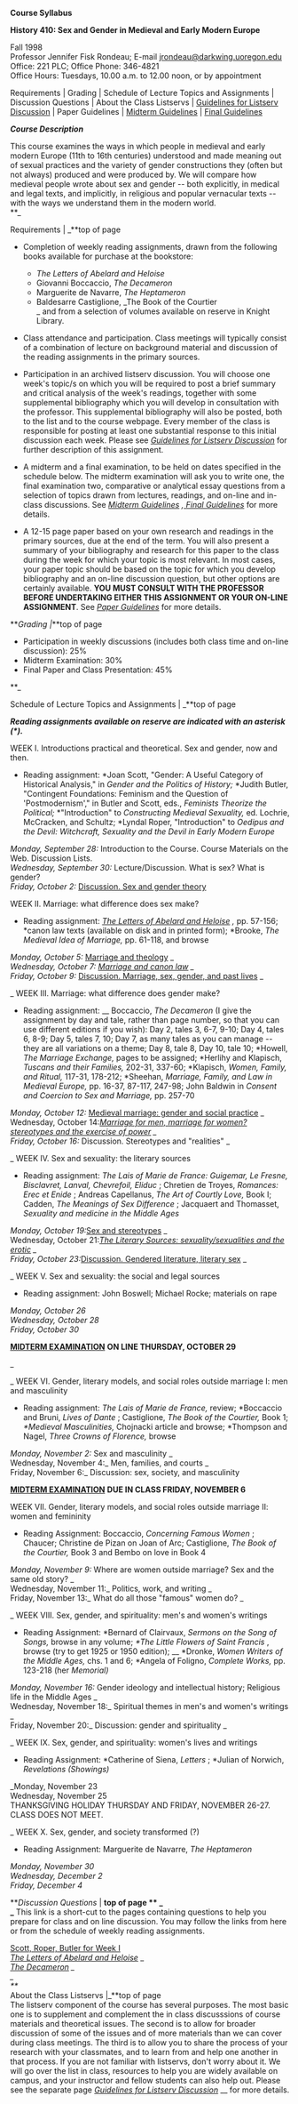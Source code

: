 **Course Syllabus**

**History 410: Sex and Gender in Medieval and Early Modern Europe**

Fall 1998  
Professor Jennifer Fisk Rondeau; E-mail
[jrondeau@darkwing.uoregon.edu](mailto:jrondeau@darkwing.uoregon.edu)  
Office: 221 PLC; Office Phone: 346-4821  
Office Hours: Tuesdays, 10.00 a.m. to 12.00 noon, or by appointment  
  
Requirements  | Grading | Schedule of Lecture Topics and Assignments |
Discussion Questions | About the Class Listservs | [Guidelines for Listserv
Discussion](listserv_guidelines.htm) | Paper Guidelines | [Midterm
Guidelines](midterm_guide.htm) | [Final Guidelines](final_guide.htm)  
  
  
**_Course Description_**

This course examines the ways in which people in medieval and early modern
Europe (11th to 16th centuries) understood and made meaning out of sexual
practices and the variety of gender constructions they (often but not always)
produced and were produced by. We will compare how medieval people wrote about
sex and gender -- both explicitly, in medical and legal texts, and implicitly,
in religious and popular vernacular texts -- with the ways we understand them
in the modern world.  
**_  
  
Requirements | _**top of page

  * Completion of weekly reading assignments, drawn from the following books available for purchase at the bookstore: 
    * _The Letters of Abelard and Heloise_
    * Giovanni Boccaccio, _The Decameron_
    * Marguerite de Navarre, _The Heptameron_
    * Baldesarre Castiglione, _The Book of the Courtier  
_ and from a selection of volumes available on reserve in Knight Library.

  * Class attendance and participation. Class meetings will typically consist of a combination of lecture on background material and discussion of the reading assignments in the primary sources.
  * Participation in an archived listserv discussion. You will choose one week's topic/s on which you will be required to post a brief summary and critical analysis of the week's readings, together with some supplemental bibliography which you will develop in consultation with the professor. This supplemental bibliography will also be posted, both to the list and to the course webpage. Every member of the class is responsible for posting at least one substantial response to this initial discussion each week. Please see [_Guidelines for Listserv Discussion_](listserv_guidelines.htm) for further description of this assignment.
  * A midterm and a final examination, to be held on dates specified in the schedule below. The midterm examination will ask you to write one, the final examination two, comparative or analytical essay questions from a selection of topics drawn from lectures, readings, and on-line and in-class discussions. See [_Midterm Guidelines_](midterm_guide.htm) _,_[ _Final Guidelines_](final_guide.htm) for more details.
  * A 12-15 page paper based on your own research and readings in the primary sources, due at the end of the term. You will also present a summary of your bibliography and research for this paper to the class during the week for which your topic is most relevant. In most cases, your paper topic should be based on the topic for which you develop bibliography and an on-line discussion question, but other options are certainly available. **YOU MUST CONSULT WITH THE PROFESSOR BEFORE UNDERTAKING EITHER THIS ASSIGNMENT OR YOUR ON-LINE ASSIGNMENT**. See [_Paper Guidelines_](paper_guidelines.htm) for more details.

  
  
**_Grading |_**top of page

  * Participation in weekly discussions (includes both class time and on-line discussion): 25%
  * Midterm Examination: 30%
  * Final Paper and Class Presentation: 45%

**_  
  
Schedule of Lecture Topics and Assignments | _**top of page

  
**_Reading assignments available on reserve are indicated with an asterisk
(*)._**  
  
WEEK I. Introductions practical and theoretical. Sex and gender, now and then.

  * Reading assignment: *Joan Scott, "Gender: A Useful Category of Historical Analysis," in _Gender and the Politics of History;_ *Judith Butler, "Contingent Foundations: Feminism and the Question of 'Postmodernism'," in Butler and Scott, eds., _Feminists Theorize the Political;_ *"Introduction" to _Constructing Medieval Sexuality,_ ed. Lochrie, McCracken, and Schultz; *Lyndal Roper, "Introduction" to _Oedipus and the Devil: Witchcraft, Sexuality and the Devil in Early Modern Europe_

_Monday, September 28:_ Introduction to the Course. Course Materials on the
Web. Discussion Lists.  
_Wednesday, September 30:_ Lecture/Discussion. What is sex? What is gender?  
_Friday, October 2:_ [Discussion. Sex and gender theory](theory_questions.htm)  
  
  
WEEK II. Marriage: what difference does sex make?

  * Reading assignment: [_The Letters of Abelard and Heloise_](abelard_and_heloise.htm) _,_ pp. 57-156; *canon law texts (available on disk and in printed form); *Brooke, _The Medieval Idea of Marriage,_ pp. 61-118, and browse

  _Monday, October 5:_ [Marriage and theology](marriage_outline1.htm) _  
__Wednesday, October 7:_ [Marriage and canon law](marriage_outline1.htm) _  
Friday, October 9:_ [Discussion. Marriage, sex, gender, and past
lives](marriage_1.htm) _  
  
  
_ WEEK III. Marriage: what difference does gender make?

  * Reading assignment: __ Boccaccio, _The Decameron_ (I give the assignment by day and tale, rather than page number, so that you can use different editions if you wish): Day 2, tales 3, 6-7, 9-10; Day 4, tales 6, 8-9; Day 5, tales 7, 10; Day 7, as many tales as you can manage -- they are all variations on a theme; Day 8, tale 8, Day 10, tale 10; *Howell, _The Marriage Exchange,_ pages to be assigned; *Herlihy and Klapisch, _Tuscans and their Families,_ 202-31, 337-60; *Klapisch, _Women, Family, and Ritual,_ 117-31, 178-212; *Sheehan, _Marriage, Family, and Law in Medieval Europe,_ pp. 16-37, 87-117, 247-98; John Baldwin in _Consent and Coercion to Sex and Marriage,_ pp. 257-70

  _Monday, October 12:_ [Medieval marriage: gender and social
practice](marriage_outline_2.htm) _  
Wednesday, October 14:_[Marriage for men, marriage for women? stereotypes and
the exercise of power](marriage_outline_2.htm) _  
Friday, October 16:_ Discussion. Stereotypes and "realities" _  
  
  
_ WEEK IV. Sex and sexuality: the literary sources

  * Reading assignment: _The Lais of Marie de France: Guigemar, Le Fresne, Bisclavret, Lanval, Chevrefoil, Eliduc_ ; Chretien de Troyes, _Romances: Erec et Enide_ ; Andreas Capellanus, _The Art of Courtly Love,_ Book I; Cadden, _The Meanings of Sex Difference_ ; Jacquaert and Thomasset, _Sexuality and medicine in the Middle Ages_

  _Monday, October 19:_[Sex and stereotypes](sex_and_stereotypes.htm) _  
Wednesday, October 21:_[The Literary Sources: sexuality/sexualities and the
erotic](literary_sex.htm) _  
Friday, October 23:_[Discussion. Gendered literature, literary
sex](sex_at_court.htm) _  
  
  
_ WEEK V. Sex and sexuality: the social and legal sources

  * Reading assignment: John Boswell; Michael Rocke; materials on rape

  _Monday, October 26  
Wednesday, October 28  
Friday, October 30_

[**MIDTERM EXAMINATION**](midterm_fall98.htm) **ON LINE THURSDAY, OCTOBER 29**

_  
  
_ WEEK VI. Gender, literary models, and social roles outside marriage I: men
and masculinity

  * Reading assignment: _The Lais of Marie de France,_ review; *Boccaccio and Bruni, _Lives of Dante_ ; Castiglione, _The Book of the Courtier,_ Book 1; _*Medieval Masculinities,_ Chojnacki article and browse; *Thompson and Nagel, _Three Crowns of Florence,_ browse

_Monday, November 2:_ Sex and masculinity _  
Wednesday, November 4:_ Men, families, and courts _  
Friday, November 6:_  Discussion: sex, society, and masculinity  

[**MIDTERM EXAMINATION**](midterm_fall98.htm) **DUE IN CLASS FRIDAY, NOVEMBER
6**

  
  
WEEK VII. Gender, literary models, and social roles outside marriage II: women
and femininity

  * Reading Assignment: Boccaccio, _Concerning Famous Women_ ; Chaucer; Christine de Pizan on Joan of Arc; Castiglione, _The Book of the Courtier,_ Book 3 and Bembo on love in Book 4

  _Monday, November 9:_ Where are women outside marriage? Sex and the same old
story? _  
Wednesday, November 11:_ Politics, work, and writing _  
Friday, November 13:_ What do all those "famous" women do? _  
  
  
_ WEEK VIII. Sex, gender, and spirituality: men's and women's writings

  * Reading Assignment: *Bernard of Clairvaux, _Sermons on the Song of Songs,_ browse in any volume; _*The Little Flowers of Saint Francis_ , browse (try to get 1925 or 1950 edition); __ *Dronke, _Women Writers of the Middle Ages,_ chs. 1 and 6; *Angela of Foligno, _Complete Works,_ pp. 123-218 (her _Memorial)_

  _Monday, November 16:_ Gender ideology and intellectual history; Religious
life in the Middle Ages _  
Wednesday, November 18:_ Spiritual themes in men's and women's writings _  
Friday, November 20:_ Discussion: gender and spirituality _  
  
  
_ WEEK IX. Sex, gender, and spirituality: women's lives and writings

  * Reading Assignment: *Catherine of Siena, _Letters_ ; *Julian of Norwich, _Revelations (Showings)_

_Monday, November 23  
Wednesday, November 25  
THANKSGIVING HOLIDAY THURSDAY AND FRIDAY, NOVEMBER 26-27. CLASS DOES NOT MEET.  
  
  
_ WEEK X. Sex, gender, and society transformed (?)

  * Reading Assignment: Marguerite de Navarre, _The Heptameron_

_Monday, November 30  
Wednesday, December 2  
Friday, December 4_  
  
  
**_Discussion Questions_ | **top of page ** _  
_** This link is a short-cut to the pages containing questions to help you
prepare for class and on line discussion. You may follow the links from here
or from the schedule of weekly reading assignments.  
  
[Scott, Roper, Butler for Week I](theory_questions.htm)  
[_The Letters of Abelard and Heloise_](abelard_and_heloise.htm) _  
_[_The Decameron_](decameron.htm) _  
_  
**_  
About the Class Listservs |_**top of page  
The listserv component of the course has several purposes. The most basic one
is to supplement and complement the in class discusssions of course materials
and theoretical issues. The second is to allow for broader discussion of some
of the issues and of more materials than we can cover during class meetings.
The third is to allow you to share the process of your research with your
classmates, and to learn from and help one another in that process. If you are
not familiar with listservs, don't worry about it. We will go over the list in
class, resources to help you are widely available on campus, and your
instructor and fellow students can also help out. Please see the separate page
[_Guidelines for Listserv Discussion_](listserv_guidelines.htm) __ for more
details.

